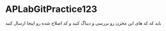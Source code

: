 # APLabGitPractice123
 باید که کد های این مخزن رو بررسی و دیباگ کنید و کد اصلاح شده رو اینجا ارسال کنید

